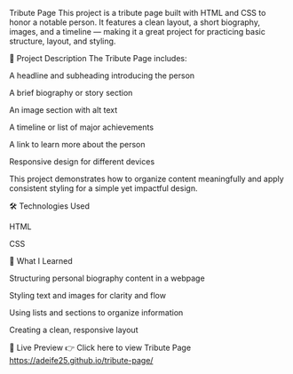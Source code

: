 Tribute Page
This project is a tribute page built with HTML and CSS to honor a notable person. It features a clean layout, a short biography, images, and a timeline — making it a great project for practicing basic structure, layout, and styling.

📄 Project Description
The Tribute Page includes:

A headline and subheading introducing the person

A brief biography or story section

An image section with alt text

A timeline or list of major achievements

A link to learn more about the person

Responsive design for different devices

This project demonstrates how to organize content meaningfully and apply consistent styling for a simple yet impactful design.

🛠️ Technologies Used

HTML

CSS

🌱 What I Learned

Structuring personal biography content in a webpage

Styling text and images for clarity and flow

Using lists and sections to organize information

Creating a clean, responsive layout

🚀 Live Preview
👉 Click here to view Tribute Page
https://adeife25.github.io/tribute-page/
